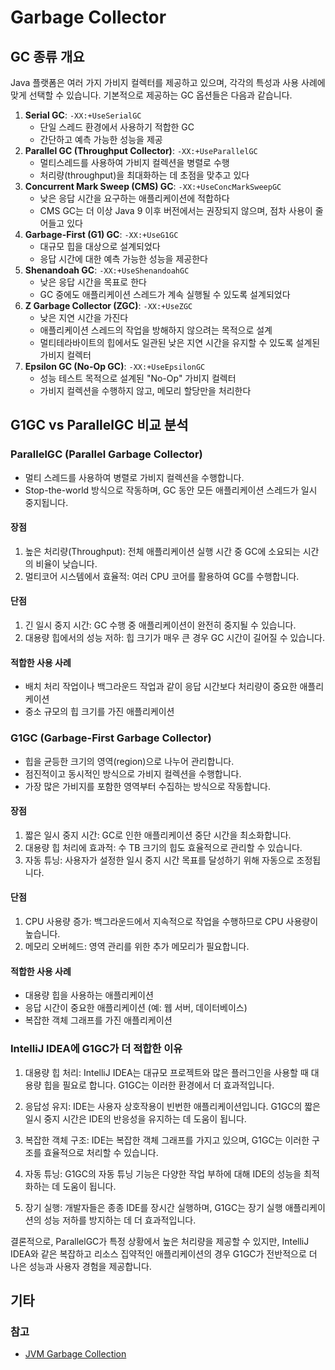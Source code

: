 # Garbage Collector

## GC 종류 개요

Java 플랫폼은 여러 가지 가비지 컬렉터를 제공하고 있으며, 각각의 특성과 사용 사례에 맞게 선택할 수 있습니다.
기본적으로 제공하는 GC 옵션들은 다음과 같습니다.

1. **Serial GC**: `-XX:+UseSerialGC`
   - 단일 스레드 환경에서 사용하기 적합한 GC
   - 간단하고 예측 가능한 성능을 제공
2. **Parallel GC (Throughput Collector)**: `-XX:+UseParallelGC`
   - 멀티스레드를 사용하여 가비지 컬렉션을 병렬로 수행
   - 처리량(throughput)을 최대화하는 데 초점을 맞추고 있다
3. **Concurrent Mark Sweep (CMS) GC**: `-XX:+UseConcMarkSweepGC`
   - 낮은 응답 시간을 요구하는 애플리케이션에 적합하다
   - CMS GC는 더 이상 Java 9 이후 버전에서는 권장되지 않으며, 점차 사용이 줄어들고 있다
4. **Garbage-First (G1) GC**: `-XX:+UseG1GC`
   - 대규모 힙을 대상으로 설계되었다
   - 응답 시간에 대한 예측 가능한 성능을 제공한다
5. **Shenandoah GC**: `-XX:+UseShenandoahGC`
   - 낮은 응답 시간을 목표로 한다
   - GC 중에도 애플리케이션 스레드가 계속 실행될 수 있도록 설계되었다
6. **Z Garbage Collector (ZGC)**: `-XX:+UseZGC`
   - 낮은 지연 시간을 가진다
   - 애플리케이션 스레드의 작업을 방해하지 않으려는 목적으로 설계
   - 멀티테라바이트의 힙에서도 일관된 낮은 지연 시간을 유지할 수 있도록 설계된 가비지 컬렉터
7. **Epsilon GC (No-Op GC)**: `-XX:+UseEpsilonGC`
   - 성능 테스트 목적으로 설계된 "No-Op" 가비지 컬렉터
   - 가비지 컬렉션을 수행하지 않고, 메모리 할당만을 처리한다

## G1GC vs ParallelGC 비교 분석

### ParallelGC (Parallel Garbage Collector)

- 멀티 스레드를 사용하여 병렬로 가비지 컬렉션을 수행합니다.
- Stop-the-world 방식으로 작동하며, GC 동안 모든 애플리케이션 스레드가 일시 중지됩니다.

#### 장점

1. 높은 처리량(Throughput): 전체 애플리케이션 실행 시간 중 GC에 소요되는 시간의 비율이 낮습니다.
2. 멀티코어 시스템에서 효율적: 여러 CPU 코어를 활용하여 GC를 수행합니다.

#### 단점

1. 긴 일시 중지 시간: GC 수행 중 애플리케이션이 완전히 중지될 수 있습니다.
2. 대용량 힙에서의 성능 저하: 힙 크기가 매우 큰 경우 GC 시간이 길어질 수 있습니다.

#### 적합한 사용 사례

- 배치 처리 작업이나 백그라운드 작업과 같이 응답 시간보다 처리량이 중요한 애플리케이션
- 중소 규모의 힙 크기를 가진 애플리케이션

### G1GC (Garbage-First Garbage Collector)

- 힙을 균등한 크기의 영역(region)으로 나누어 관리합니다.
- 점진적이고 동시적인 방식으로 가비지 컬렉션을 수행합니다.
- 가장 많은 가비지를 포함한 영역부터 수집하는 방식으로 작동합니다.

#### 장점

1. 짧은 일시 중지 시간: GC로 인한 애플리케이션 중단 시간을 최소화합니다.
2. 대용량 힙 처리에 효과적: 수 TB 크기의 힙도 효율적으로 관리할 수 있습니다.
3. 자동 튜닝: 사용자가 설정한 일시 중지 시간 목표를 달성하기 위해 자동으로 조정됩니다.

#### 단점

1. CPU 사용량 증가: 백그라운드에서 지속적으로 작업을 수행하므로 CPU 사용량이 높습니다.
2. 메모리 오버헤드: 영역 관리를 위한 추가 메모리가 필요합니다.

#### 적합한 사용 사례

- 대용량 힙을 사용하는 애플리케이션
- 응답 시간이 중요한 애플리케이션 (예: 웹 서버, 데이터베이스)
- 복잡한 객체 그래프를 가진 애플리케이션

### IntelliJ IDEA에 G1GC가 더 적합한 이유

1. 대용량 힙 처리: IntelliJ IDEA는 대규모 프로젝트와 많은 플러그인을 사용할 때 대용량 힙을 필요로 합니다. G1GC는 이러한 환경에서 더 효과적입니다.

2. 응답성 유지: IDE는 사용자 상호작용이 빈번한 애플리케이션입니다. G1GC의 짧은 일시 중지 시간은 IDE의 반응성을 유지하는 데 도움이 됩니다.

3. 복잡한 객체 구조: IDE는 복잡한 객체 그래프를 가지고 있으며, G1GC는 이러한 구조를 효율적으로 처리할 수 있습니다.

4. 자동 튜닝: G1GC의 자동 튜닝 기능은 다양한 작업 부하에 대해 IDE의 성능을 최적화하는 데 도움이 됩니다.

5. 장기 실행: 개발자들은 종종 IDE를 장시간 실행하며, G1GC는 장기 실행 애플리케이션의 성능 저하를 방지하는 데 더 효과적입니다.

결론적으로, ParallelGC가 특정 상황에서 높은 처리량을 제공할 수 있지만, IntelliJ IDEA와 같은 복잡하고 리소스 집약적인 애플리케이션의 경우 G1GC가 전반적으로 더 나은 성능과 사용자 경험을 제공합니다.

## 기타

### 참고

- [JVM Garbage Collection](https://www.devkuma.com/docs/jvm/garbage-collection/)
